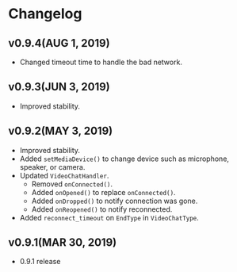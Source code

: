Changelog
=========

## v0.9.4(AUG 1, 2019)
 * Changed timeout time to handle the bad network.     
 
## v0.9.3(JUN 3, 2019)
 * Improved stability.   
 
## v0.9.2(MAY 3, 2019)
 * Improved stability.   
 * Added `setMediaDevice()` to change device such as microphone, speaker, or camera.  
 * Updated `VideoChatHandler`.  
   * Removed `onConnected()`.   
   * Added `onOpened()` to replace `onConnected()`.   
   * Added `onDropped()` to notify connection was gone.   
   * Added `onReopened()` to notify reconnected.   
 * Added `reconnect_timeout` on `EndType` in `VideoChatType`.   

## v0.9.1(MAR 30, 2019)
 * 0.9.1 release
